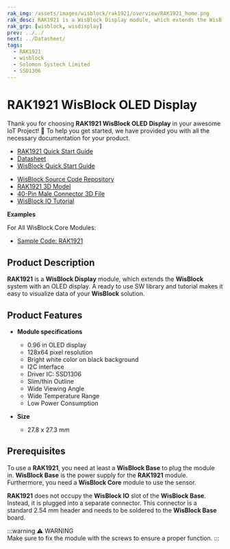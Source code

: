 ```yaml
---
rak_img: /assets/images/wisblock/rak1921/overview/RAK1921_home.png
rak_desc: RAK1921 is a WisBlock Display module, which extends the WisBlock system with an OLED display. A ready to use SW library and tutorial makes it easy to visualize data of your WisBlock solution.
rak_grp: [wisblock, wisdisplay]
prev: ../../
next: ../Datasheet/
tags:
  - RAK1921
  - wisblock
  - Solomon Systech Limited
  - SSD1306
---
```



# RAK1921 WisBlock OLED Display 

Thank you for choosing **RAK1921 WisBlock OLED Display** in your awesome IoT Project! 🎉 To help you get started, we have provided you with all the necessary documentation for your product.

* [RAK1921 Quick Start Guide](../Quickstart)
* [Datasheet](../Datasheet/)
* <a href="../../Quickstart/" target="_blank">WisBlock Quick Start Guide</a>
<!---* [WisBlock Quick Start Guide](../../Quickstart/)-->
* [WisBlock Source Code Repository](https://github.com/RAKWireless/WisBlock/)
* [RAK1921 3D Model](https://downloads.rakwireless.com/3D_File/WisBlock/3D_RAK1921.stp)
* [40-Pin Male Connector 3D File](https://downloads.rakwireless.com/3D_File/Accessory/WisConnector/M40S1003K6M.stp)
* [WisBlock IO Tutorial](/Knowledge-Hub/Learn/WisBlock-IO-Tutorial/)

**Examples**

For All WisBlock Core Modules:
* [Sample Code: RAK1921](https://github.com/RAKWireless/WisBlock/tree/master/examples/common/IO/RAK1921_OLED_SSD1306) 

## Product Description

**RAK1921** is a **WisBlock Display** module, which extends the **WisBlock** system with an OLED display. A ready to use SW library and tutorial makes it easy to visualize data of your **WisBlock** solution.

<!--
The RAK1921 module is part of the WisBlock series that belongs to the accessory category. This module was designed to be part of a production-ready IoT solution in a modular way. As part of the accessory category, it is not mandatory to be part of a final solution, but on a certain occasion, it provides competitive advantages and improves the usability of the final solution.

RAK1921 is an OLED display module with a **128×64 dot matrix**. The main characteristics of this module are the following:

- High Brightness
- Self-emission
- High Contrast Ratio
- Slim/thin Outline
- Wide Viewing Angle
- Wide Temperature Range
- Low Power Consumption
-->

## Product Features

* **Module specifications**
    * 0.96&nbsp;in OLED display     
    * 128x64 pixel resolution    
    * Bright white color on black background     
    * I2C interface    
    * Driver IC: SSD1306    
    * Slim/thin Outline    
    * Wide Viewing Angle    
    * Wide Temperature Range    
    * Low Power Consumption    

* **Size**
    * 27.8 x 27.3&nbsp;mm    

## Prerequisites

To use a **RAK1921**, you need at least a **WisBlock Base** to plug the module in. **WisBlock Base** is the power supply for the **RAK1921** module. Furthermore, you need a **WisBlock Core** module to use the sensor.   

**RAK1921** does not occupy the **WisBlock IO** slot of the **WisBlock Base**. Instead, it is plugged into a separate connector. This connector is a standard 2.54&nbsp;mm header and needs to be soldered to the **WisBlock Base** board.   

<rk-img
  src="/assets/images/wisblock/rak1921/datasheet/interface.png"
  width="30%"
  caption="I2C pin header in the RAK5005-O"
/>

:::warning ⚠️ WARNING    
Make sure to fix the module with the screws to ensure a proper function. 
:::